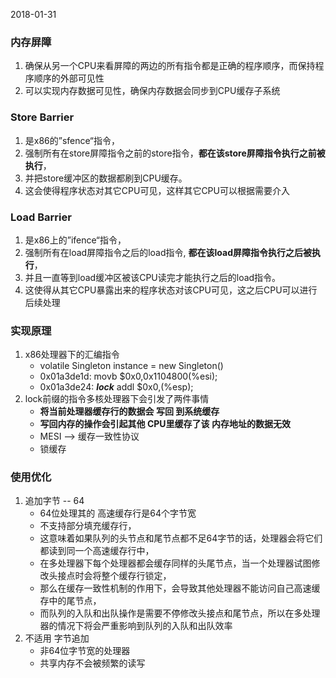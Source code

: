 2018-01-31

### 内存屏障
1. 确保从另一个CPU来看屏障的两边的所有指令都是正确的程序顺序，而保持程序顺序的外部可见性
2. 可以实现内存数据可见性，确保内存数据会同步到CPU缓存子系统

### Store Barrier
1. 是x86的”sfence“指令，
2. 强制所有在store屏障指令之前的store指令，**都在该store屏障指令执行之前被执行**，
3. 并把store缓冲区的数据都刷到CPU缓存。
4. 这会使得程序状态对其它CPU可见，这样其它CPU可以根据需要介入

### Load Barrier
1. 是x86上的”ifence“指令，
2. 强制所有在load屏障指令之后的load指令, **都在该load屏障指令执行之后被执行**，
3. 并且一直等到load缓冲区被该CPU读完才能执行之后的load指令。
4. 这使得从其它CPU暴露出来的程序状态对该CPU可见，这之后CPU可以进行后续处理


### 实现原理
1. x86处理器下的汇编指令
    - volatile Singleton instance = new Singleton()
    - 0x01a3de1d: movb $0x0,0x1104800(%esi);
    - 0x01a3de24: **_lock_** addl $0x0,(%esp);
2. lock前缀的指令多核处理器下会引发了两件事情
    - **将当前处理器缓存行的数据会 写回 到系统缓存**
    - **写回内存的操作会引起其他 CPU里缓存了该 内存地址的数据无效**
    - MESI --> 缓存一致性协议
    - 锁缓存

### 使用优化
1. 追加字节 -- 64
    - 64位处理其的 高速缓存行是64个字节宽 
    - 不支持部分填充缓存行，
    - 这意味着如果队列的头节点和尾节点都不足64字节的话，处理器会将它们都读到同一个高速缓存行中，
    - 在多处理器下每个处理器都会缓存同样的头尾节点，当一个处理器试图修改头接点时会将整个缓存行锁定，
    - 那么在缓存一致性机制的作用下，会导致其他处理器不能访问自己高速缓存中的尾节点，
    - 而队列的入队和出队操作是需要不停修改头接点和尾节点，所以在多处理器的情况下将会严重影响到队列的入队和出队效率
2. 不适用 字节追加
    - 非64位字节宽的处理器
    - 共享内存不会被频繁的读写